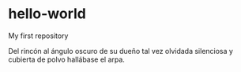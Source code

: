 # hello-world
My first repository

Del rincón al ángulo oscuro
de su dueño tal vez olvidada
silenciosa y cubierta de polvo
hallábase el arpa.
